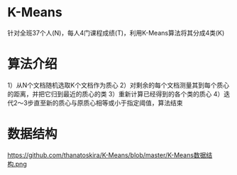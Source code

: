 # K-Means
针对全班37个人(N)，每人4门课程成绩(T)，利用K-Means算法将其分成4类(K)


算法介绍
========

1）从N个文档随机选取K个文档作为质心
2）对剩余的每个文档测量其到每个质心的距离，并把它归到最近的质心的类
3）重新计算已经得到的各个类的质心
4）迭代2～3步直至新的质心与原质心相等或小于指定阈值，算法结束


数据结构
========

https://github.com/thanatoskira/K-Means/blob/master/K-Means数据结构.png
